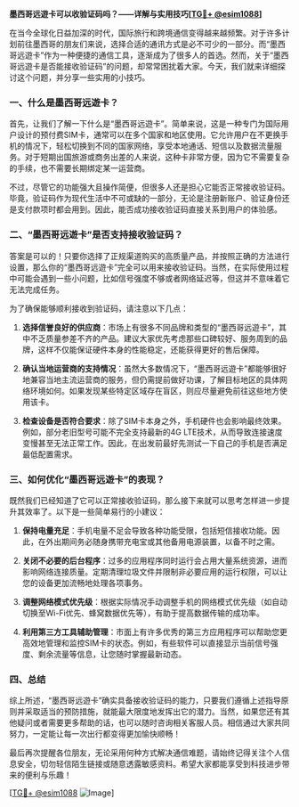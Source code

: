 **墨西哥远遊卡可以收验证码吗？——详解与实用技巧[[TG💪+ @esim1088](https://t.me/s/esim1088)]**

在当今全球化日益加深的时代，国际旅行和跨境通信变得越来越频繁。对于许多计划前往墨西哥的朋友们来说，选择合适的通讯方式是必不可少的一部分。而“墨西哥远遊卡”作为一种便捷的通信工具，逐渐成为了很多人的首选。然而，关于“墨西哥远遊卡是否能接收验证码”的问题，却常常困扰着大家。今天，我们就来详细探讨这个问题，并分享一些实用的小技巧。

### 一、什么是墨西哥远遊卡？

首先，让我们了解一下什么是“墨西哥远遊卡”。简单来说，这是一种专门为国际用户设计的预付费SIM卡，通常可以在多个国家和地区使用。它允许用户在不更换手机的情况下，轻松切换到不同的国家网络，享受本地通话、短信以及数据流量服务。对于短期出国旅游或商务出差的人来说，这种卡非常方便，因为它不需要复杂的手续，也不需要长期绑定某一运营商。

不过，尽管它的功能强大且操作简便，但很多人还是担心它能否正常接收验证码。毕竟，验证码作为现代生活中不可或缺的一部分，无论是注册新账户、验证身份还是支付款项时都会用到。因此，能否成功接收验证码直接关系到用户的体验感。

### 二、“墨西哥远遊卡”是否支持接收验证码？

答案是可以的！只要你选择了正规渠道购买的高质量产品，并按照正确的方法进行设置，那么你的“墨西哥远遊卡”完全可以用来接收验证码。当然，在实际使用过程中可能会遇到一些小问题，比如信号强度不够或者网络延迟等，但这并不意味着它无法完成任务。

为了确保能够顺利接收到验证码，请注意以下几点：

1. **选择信誉良好的供应商**：市场上有很多不同品牌和类型的“墨西哥远遊卡”，其中不乏质量参差不齐的产品。建议大家优先考虑那些口碑较好、服务周到的品牌，这样不仅能保证硬件本身的性能稳定，还能获得更好的售后保障。
   
2. **确认当地运营商的支持情况**：虽然大多数情况下，“墨西哥远遊卡”都能够很好地兼容当地主流运营商的服务，但仍需提前做好功课，了解目标地区的具体网络环境如何。如果发现某些特定区域存在盲区，则应尽量避免前往这些地方使用该卡。

3. **检查设备是否符合要求**：除了SIM卡本身之外，手机硬件也会影响最终效果。例如，部分老旧型号可能不完全支持最新的4G LTE技术，从而导致连接速度变慢甚至无法正常工作。因此，在出发前最好先测试一下自己的手机是否满足最低配置需求。

### 三、如何优化“墨西哥远遊卡”的表现？

既然我们已经知道了它可以正常接收验证码，那么接下来就可以思考怎样进一步提升其效率了。以下是一些简单易行的小建议：

1. **保持电量充足**：手机电量不足会导致各种功能受限，包括短信接收功能。因此，在外出期间务必随身携带充电宝或其他备用电源装置，以备不时之需。

2. **关闭不必要的后台程序**：过多的应用程序同时运行会占用大量系统资源，进而影响网络连接质量。定期清理垃圾文件并限制非必要应用的运行权限，可以让您的设备更加流畅地处理各项事务。

3. **调整网络模式优先级**：根据实际情况手动调整手机的网络模式优先级（如自动切换至Wi-Fi优先、蜂窝数据优先等），有助于提高数据传输的成功率。

4. **利用第三方工具辅助管理**：市面上有许多优秀的第三方应用程序可以帮助您更高效地管理和监控SIM卡的状态。例如，有些软件可以直接显示当前信号强度、剩余流量等信息，让您随时掌握最新动态。

### 四、总结

综上所述，“墨西哥远遊卡”确实具备接收验证码的能力，只要我们遵循上述指导原则并采取适当的预防措施，就能最大限度地发挥出它的潜力。当然，如果您还有其他疑问或者需要更多帮助的话，也可以随时咨询相关客服人员。相信通过大家共同努力，一定能让每一次出行都变得更加愉快顺畅！

最后再次提醒各位朋友，无论采用何种方式解决通信难题，请始终记得关注个人信息安全，切勿轻信陌生链接或随意透露敏感资料。希望大家都能享受到科技进步带来的便利与乐趣！

[[TG💪+ @esim1088](https://t.me/s/esim1088) ![Image](https://i.postimg.cc/4NQfJmqS/Snipaste-2025-05-13-00-14-12.png)]